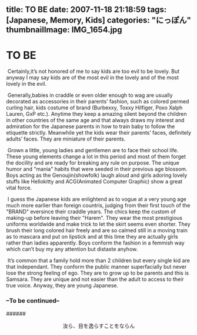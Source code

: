 title: TO BE
date: 2007-11-18 21:18:59
tags: [Japanese, Memory, Kids]
categories: "にっぽん"
thumbnailImage: IMG_1654.jpg
---
# TO BE 

&#160;Certainly,it’s not honored of me to say kids are too evil to be lovely. But anyway I may say kids are of the most evil in the lovely and of the most lovely in the evil.

&#160;Generally,babies in craddle or even older enough to wag are usually decorated as accessories in their parents’ fashion, such as colored permed curling hair, kids costume of brand (Burbexxy, Toxxy Hilfiger, Poxo Xalph Lauren, GxP etc.). Anytime they keep a amazing silent beyond the children in other countries of the same age and that always draws my interest and admiration for the Japanese parents in how to train baby to follow the etiquette strictly. Meanwhile yet the kids wear their parents’ faces, definitely adults’ faces. They are miniature of their parents.

&#160;Grown a little, young ladies and gentlemen are to face their school life. These young elements change a lot in this period and most of them forget the docility and are ready for breaking any rule on purpose. The unique humor and  "mania" habits that were seeded in their previous age blossom. Boys acting as the Genoujin(showfolk) laugh aloud and girls adoring lovely stuffs like Hellokitty and ACG(Animated Computer Graphic) show a great vital force.

&#160;I guess the Japanese kids are enlightend as to vogue at a very young age much more earlier than foreign countris, judging from their first touch of the "BRAND" eversince their craddle years. The chics keep the custom of making-up before leaving their "Harem". They wear the most prestigious uniforms worldwide and make trick to let the skirt seems even shorter. They brush their long colored hair freely and are so calmed still in a moving train as to mascara and put on lipstick and at this time they are actually girls rather than ladies apparently. Boys conform the fashion in a femmish way which can’t buy my any attention but distaste anyhow.

&#160;It’s common that a family hold more than 2 children but every single kid are that independant. They conform the public manner superfacially but never lose the strong feeling of ego. They are to grow up to be parents and this is Samsara. They are unique and not easier than the adult to access to their true voice. Anyway, they are young Japanese.
 
### –To be continued–
######<center> 汝ら、目を逸らすことをならん
